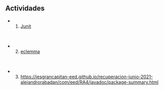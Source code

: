 ## Actividades
* 1. [Junit](./src/com/eed/RA3/Junit/junitrecu/README.MD)
<br>

* 2. [eclemma](./src/com/eed/RA3/Eclemma/eclemmarecu/README.MD)
<br>

* 3. https://iesgrancapitan-eed.github.io/recuperacion-junio-2021-alejandrorabadan/com/eed/RA4/javadoc/package-summary.html
<br>